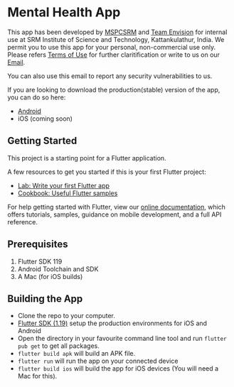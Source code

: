 # Mental Health App

This app has been developed by [MSPCSRM](https://msclubsrm.in) and [Team Envision](https://team-envision.github.io/) for internal use at SRM Institute of Science and Technology, Kattankulathur, India. We permit you to use this app for your personal, non-commercial use only. Please refers [Terms of Use](https://github.com/MSPC-Tech/MentalHealthApp/blob/master/static/Terms%20of%20Use.pdf) for further claritification or write to us on our [Email](mailto:mysafespaceindia@gmail.com).

You can also use this email to report any security vulnerabilities to us. 

If you are looking to download the production(stable) version of the app, you can do so here: 
- [Android](https://play.google.com/store/apps/details?id=com.envisionmspc.mentalHealthApp) 
- iOS (coming soon)

## Getting Started

This project is a starting point for a Flutter application.

A few resources to get you started if this is your first Flutter project:

- [Lab: Write your first Flutter app](https://flutter.dev/docs/get-started/codelab)
- [Cookbook: Useful Flutter samples](https://flutter.dev/docs/cookbook)

For help getting started with Flutter, view our
[online documentation](https://flutter.dev/docs), which offers tutorials,
samples, guidance on mobile development, and a full API reference.

## Prerequisites

<ol>
  <li>Flutter SDK 119</li>
  <li>Android Toolchain and SDK</li>
  <li>A Mac (for iOS builds)</li>
</ol>
  

## Building the App

- Clone the repo to your computer.
- [Flutter SDK (1.19)](https://flutter.dev/docs/get-started/install) setup the production environments for iOS and Android
- Open the directory in your favourite command line tool and run `flutter pub get` to get all packages.
- `flutter build apk` will build an APK file.
- `flutter run` will run the app on your connected device
- `flutter build ios` will build the app for iOS devices (You will need a Mac for this).

